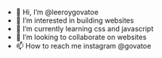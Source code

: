 - 👋 Hi, I’m @leeroygovatoe
- 👀 I’m interested in building websites
- 🌱 I’m currently learning css and javascript
- 💞️ I’m looking to collaborate on websites
- 📫 How to reach me instagram @govatoe


<!---
leeroygovatoe/leeroygovatoe is a ✨ special ✨ repository because its `README.md` (this file) appears on your GitHub profile.
You can click the Preview link to take a look at your changes.
--->
